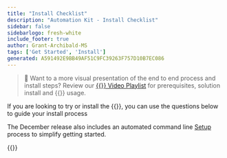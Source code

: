 ```yaml
---
title: "Install Checklist"
description: "Automation Kit - Install Checklist"
sidebar: false
sidebarlogo: fresh-white
include_footer: true
author: Grant-Archibald-MS
tags: ['Get Started', 'Install']
generated: A591492E9BB49AF51C9FC39263F757D10B7EC086
---
```


> 🎥 Want to a more visual presentation of the end to end process and install steps? Review our <a href='https://www.youtube.com/playlist?list=PLi9EhCY4z99VlRg4j7D1Or6XfXbUcEWZy' target='_blank'>{{<product-name>}} Video Playlist</a> for prerequisites, solution install and {{<product-name>}} usage.

If you are looking to try or install the {{<product-name>}}, you can use the questions below to guide your install process

The December release also includes an automated command line [Setup](/en-gb/get-started/setup) process to simplify getting started.

{{<questions name="/content/en-gb/get-started/install-checklist.json" completed="Thank you for completing install checklist" showNavigationButtons="false" locale="en-gb">}}

